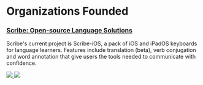 # Organizations Founded

### [Scribe: Open-source Language Solutions](https://github.com/scribe-org)

Scribe's current project is Scribe-iOS, a pack of iOS and iPadOS keyboards for language learners. Features include translation (beta), verb conjugation and word annotation that give users the tools needed to communicate with confidence.

<p align="left">
  <a href="https://github.com/scribe-org/Scribe-iOS#gh-light-mode-only">
    <img src=https://github-readme-stats.vercel.app/api/pin/?username=scribe-org&repo=Scribe-iOS&show_owner=true&title_color=0C68DA&bg_color=ffffff&icon_color=57606A&text_color=57606A&border_color=D0D7DE />
  </a>
  <a href="https://github.com/scribe-org/Scribe-iOS#gh-dark-mode-only">
    <img src=https://github-readme-stats.vercel.app/api/pin/?username=scribe-org&repo=Scribe-iOS&show_owner=true&title_color=58A6FF&bg_color=0D1117&icon_color=8B949F&text_color=8B949F&border_color=30363D />
  </a>
</p>
